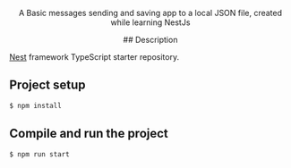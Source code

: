 
  <p align="center">A Basic messages sending and saving app to a local JSON file, created while learning NestJs </p>
    <p align="center">
## Description

[Nest](https://github.com/nestjs/nest) framework TypeScript starter repository.

## Project setup

```bash
$ npm install
```

## Compile and run the project

```bash
$ npm run start
```
